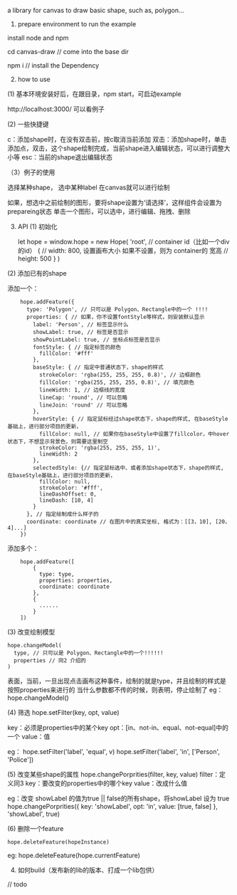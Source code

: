 a library for canvas to draw basic shape, such as, polygon...

1. prepare environment to run the example

install node and npm

cd canvas-draw // come into the base dir

npm i // install the Dependency

2. how to use

(1) 基本环境安装好后，在跟目录，npm start，可启动example

http://localhost:3000/ 可以看例子

(2) 一些快捷键

c：添加shape时，在没有双击前，按c取消当前添加
双击：添加shape时，单击添加点，双击，这个shape绘制完成，当前shape进入编辑状态，可以进行调整大小等
esc：当前的shape退出编辑状态

（3）例子的使用

选择某种shape，
选中某种label
在canvas就可以进行绘制

如果，想选中之前绘制的图形，要将shape设置为‘请选择’，这样组件会设置为prepareing状态
单击一个图形，可以选中，进行编辑、拖拽、删除

3. API
(1) 初始化

    let hope = window.hope = new Hope(
      'root', // container id（比如一个div的id）
      {
        // width: 800, 设置画布大小 如果不设置，则为 container的 宽高
        // height: 500
      }
    )

(2) 添加已有的shape

添加一个：
```
    hope.addFeature({
      type: 'Polygon', // 只可以是 Polygon、Rectangle中的一个 !!!!
      properties: { // 如果，你不设置fontStyle等样式，则安装默认显示
        label: 'Person', // 标签显示什么
        showLabel: true, // 标签是否显示
        showPointLabel: true, // 坐标点标签是否显示
        fontStyle: { // 指定标签的颜色
          fillColor: '#fff'
        },
        baseStyle: { // 指定中普通状态下，shape的样式
          strokeColor: 'rgba(255, 255, 255, 0.8)', // 边框颜色
          fillColor: 'rgba(255, 255, 255, 0.8)', // 填充颜色
          lineWidth: 1, // 边框线的宽度
          lineCap: 'round', // 可以忽略
          lineJoin: 'round' // 可以忽略
        },
        hoverStyle: { // 指定鼠标经过shape状态下，shape的样式, 在baseStyle基础上，进行部分项目的更新，
          fillColor: null, // 如果你在baseStyle中设置了fillcolor，中hover状态下，不想显示背景色，则需要这里制空
          strokeColor: 'rgba(255, 255, 255, 1)',
          lineWidth: 2
        },
        selectedStyle: {// 指定鼠标选中、或者添加shape状态下，shape的样式, 在baseStyle基础上，进行部分项目的更新，
          fillColor: null,
          strokeColor: '#fff',
          lineDashOffset: 0,
          lineDash: [10, 4]
        }
      }, // 指定绘制成什么样子的
      coordinate: coordinate // 在图片中的真实坐标, 格式为：[[3，10], [20，4]...]
    })
```
添加多个：
```
    hope.addFeature([
        {
          type: type,
          properties: properties,
          coordinate: coordinate
        },
        {
          ......
        }
    ])
```
(3) 改变绘制模型

    hope.changeModel(
      type, // 只可以是 Polygon、Rectangle中的一个!!!!!!
      properties // 同2 介绍的
    )
表面，当前，一旦出现点击画布这种事件，绘制的就是type，并且绘制的样式是按照properties来进行的
当什么参数都不传的时候，则表明，停止绘制了
eg：
    hope.changeModel()


(4) 筛选
    hope.setFilter(key, opt, value)

key：必须是properties中的某个key
opt：[in、not-in、equal、not-equal]中的一个
value：值

eg：
    hope.setFilter('label', 'equal', v)
    hope.setFilter('label', 'in', ['Person', 'Police'])

(5) 改变某些shape的属性
hope.changePorprities(filter, key, value)
filter：定义同3
key：要改变的properties中的哪个key
value：改成什么值

eg：改变 showLabel 的值为true || false的所有shape，将showLabel 设为 true
    hope.changePorprities({
      key: 'showLabel',
      opt: 'in',
      value: [true, false]
    }, 'showLabel', true)

(6) 删除一个feature

    hope.deleteFeature(hopeInstance)

eg:
    hope.deleteFeature(hope.currentFeature)

4. 如何build（发布新的lib的版本、打成一个lib包供）

// todo
